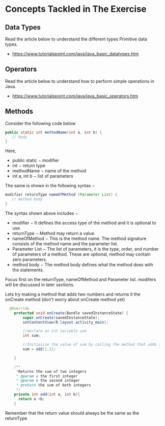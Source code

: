 # Concepts Tackled in The Exercise

## Data Types
Read the article below to understand the different types Primitive data types.
* https://www.tutorialspoint.com/java/java_basic_datatypes.htm

## Operators
Read the article below to understand how to perform simple operations in Java.
* https://www.tutorialspoint.com/java/java_basic_operators.htm

## Methods
Consider the following code below
```java
public static int methodName(int a, int b) {
   // body
}
```

Here,

* public static − modifier
* int − return type
* methodName − name of the method
* int a, int b − list of parameters

The same is shown in the following syntax −

```java
modifier returnType nameOfMethod (Parameter List) {
   // method body
}
```
The syntax shown above includes −

* modifier − It defines the access type of the method and it is optional to use.
* returnType − Method may return a value.
* nameOfMethod − This is the method name. The method signature consists of the method name and the parameter list.
* Parameter List − The list of parameters, it is the type, order, and number of parameters of a method. These are optional, method may contain zero parameters.
* method body − The method body defines what the method does with the statements.

Focus first on the returnType, nameOfMethod and Parameter list. modifers will be discussed in later sections.


Lets try making a method that adds two numbers and returns it the onCreate method (don't worry about onCreate method yet)

```java  
  @Override
    protected void onCreate(Bundle savedInstanceState) {
        super.onCreate(savedInstanceState);
        setContentView(R.layout.activity_main);

        //declare an int variable sum
        int sum;

        //Initialize the value of sum by calling the method that adds two numbers and passing arguments
        sum = add(1,2);

    }

    /**
     *Returns the sum of two integers
     * @param a the first integer
     * @param b the second integer
     * @return the sum of both integers
     */
    private int add(int a, int b){
      return a +b;
    }
```
Remember that the return value should always be the same as the returnType
